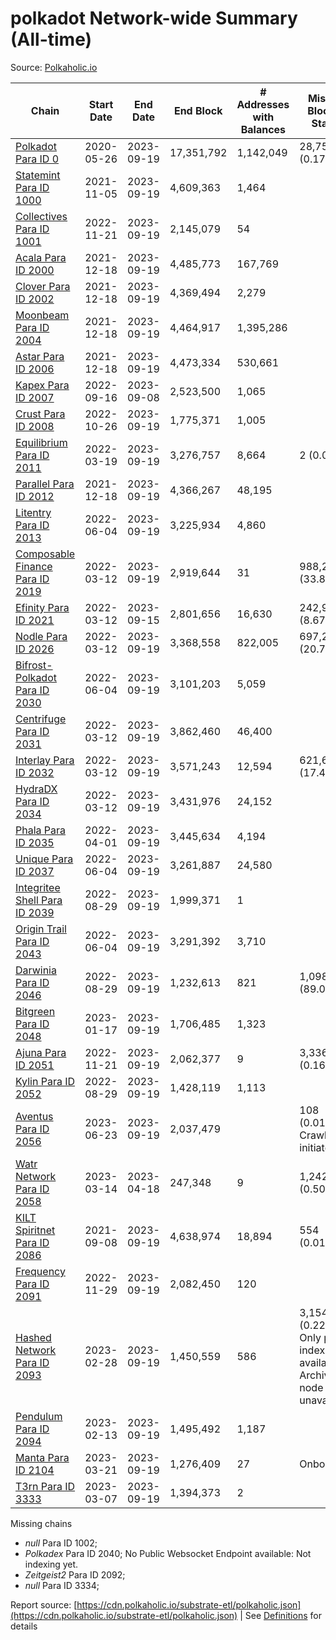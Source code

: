 # polkadot Network-wide Summary (All-time)

Source: [Polkaholic.io](https://polkaholic.io)


| Chain            | Start Date | End Date | End Block | # Addresses with Balances | Missing Blocks / Status |
| ---------------- | ---------- | ---------| --------- | ------------------------- | ----------------------- |
| [Polkadot Para ID 0](/polkadot/0-polkadot) | 2020-05-26 | 2023-09-19 | 17,351,792 |  1,142,049 | 28,752 (0.17%)  |
| [Statemint Para ID 1000](/polkadot/1000-statemint) | 2021-11-05 | 2023-09-19 | 4,609,363 |  1,464 |    |
| [Collectives Para ID 1001](/polkadot/1001-collectives) | 2022-11-21 | 2023-09-19 | 2,145,079 |  54 |    |
| [Acala Para ID 2000](/polkadot/2000-acala) | 2021-12-18 | 2023-09-19 | 4,485,773 |  167,769 |    |
| [Clover Para ID 2002](/polkadot/2002-clover) | 2021-12-18 | 2023-09-19 | 4,369,494 |  2,279 |    |
| [Moonbeam Para ID 2004](/polkadot/2004-moonbeam) | 2021-12-18 | 2023-09-19 | 4,464,917 |  1,395,286 |    |
| [Astar Para ID 2006](/polkadot/2006-astar) | 2021-12-18 | 2023-09-19 | 4,473,334 |  530,661 |    |
| [Kapex Para ID 2007](/polkadot/2007-kapex) | 2022-09-16 | 2023-09-08 | 2,523,500 |  1,065 |    |
| [Crust Para ID 2008](/polkadot/2008-crust) | 2022-10-26 | 2023-09-19 | 1,775,371 |  1,005 |    |
| [Equilibrium Para ID 2011](/polkadot/2011-equilibrium) | 2022-03-19 | 2023-09-19 | 3,276,757 |  8,664 | 2 (0.00%)  |
| [Parallel Para ID 2012](/polkadot/2012-parallel) | 2021-12-18 | 2023-09-19 | 4,366,267 |  48,195 |    |
| [Litentry Para ID 2013](/polkadot/2013-litentry) | 2022-06-04 | 2023-09-19 | 3,225,934 |  4,860 |    |
| [Composable Finance Para ID 2019](/polkadot/2019-composable) | 2022-03-12 | 2023-09-19 | 2,919,644 |  31 | 988,228 (33.85%)  |
| [Efinity Para ID 2021](/polkadot/2021-efinity) | 2022-03-12 | 2023-09-15 | 2,801,656 |  16,630 | 242,949 (8.67%)  |
| [Nodle Para ID 2026](/polkadot/2026-nodle) | 2022-03-12 | 2023-09-19 | 3,368,558 |  822,005 | 697,249 (20.70%)  |
| [Bifrost-Polkadot Para ID 2030](/polkadot/2030-bifrost-dot) | 2022-06-04 | 2023-09-19 | 3,101,203 |  5,059 |    |
| [Centrifuge Para ID 2031](/polkadot/2031-centrifuge) | 2022-03-12 | 2023-09-19 | 3,862,460 |  46,400 |    |
| [Interlay Para ID 2032](/polkadot/2032-interlay) | 2022-03-12 | 2023-09-19 | 3,571,243 |  12,594 | 621,626 (17.41%)  |
| [HydraDX Para ID 2034](/polkadot/2034-hydradx) | 2022-03-12 | 2023-09-19 | 3,431,976 |  24,152 |    |
| [Phala Para ID 2035](/polkadot/2035-phala) | 2022-04-01 | 2023-09-19 | 3,445,634 |  4,194 |    |
| [Unique Para ID 2037](/polkadot/2037-unique) | 2022-06-04 | 2023-09-19 | 3,261,887 |  24,580 |    |
| [Integritee Shell Para ID 2039](/polkadot/2039-integritee-shell) | 2022-08-29 | 2023-09-19 | 1,999,371 |  1 |    |
| [Origin Trail Para ID 2043](/polkadot/2043-origintrail) | 2022-06-04 | 2023-09-19 | 3,291,392 |  3,710 |    |
| [Darwinia Para ID 2046](/polkadot/2046-darwinia) | 2022-08-29 | 2023-09-19 | 1,232,613 |  821 | 1,098,047 (89.08%)  |
| [Bitgreen Para ID 2048](/polkadot/2048-bitgreen) | 2023-01-17 | 2023-09-19 | 1,706,485 |  1,323 |    |
| [Ajuna Para ID 2051](/polkadot/2051-ajuna) | 2022-11-21 | 2023-09-19 | 2,062,377 |  9 | 3,336 (0.16%)  |
| [Kylin Para ID 2052](/polkadot/2052-kylin) | 2022-08-29 | 2023-09-19 | 1,428,119 |  1,113 |    |
| [Aventus Para ID 2056](/polkadot/2056-aventus) | 2023-06-23 | 2023-09-19 | 2,037,479 |   | 108 (0.01%) Crawling initiated |
| [Watr Network Para ID 2058](/polkadot/2058-watr) | 2023-03-14 | 2023-04-18 | 247,348 |  9 | 1,242 (0.50%)  |
| [KILT Spiritnet Para ID 2086](/polkadot/2086-kilt) | 2021-09-08 | 2023-09-19 | 4,638,974 |  18,894 | 554 (0.01%)  |
| [Frequency Para ID 2091](/polkadot/2091-frequency) | 2022-11-29 | 2023-09-19 | 2,082,450 |  120 |    |
| [Hashed Network Para ID 2093](/polkadot/2093-hashed) | 2023-02-28 | 2023-09-19 | 1,450,559 |  586 | 3,154 (0.22%) Only partial index available: Archive node unavailable |
| [Pendulum Para ID 2094](/polkadot/2094-pendulum) | 2023-02-13 | 2023-09-19 | 1,495,492 |  1,187 |    |
| [Manta Para ID 2104](/polkadot/2104-manta) | 2023-03-21 | 2023-09-19 | 1,276,409 |  27 |   Onboarding |
| [T3rn Para ID 3333](/polkadot/3333-t3rn) | 2023-03-07 | 2023-09-19 | 1,394,373 |  2 |    |

Missing chains


* *null* Para ID 1002; 
* *Polkadex* Para ID 2040; No Public Websocket Endpoint available: Not indexing yet.
* *Zeitgeist2* Para ID 2092; 
* *null* Para ID 3334; 

Report source: [https://cdn.polkaholic.io/substrate-etl/polkaholic.json](https://cdn.polkaholic.io/substrate-etl/polkaholic.json) | See [Definitions](/DEFINITIONS.md) for details
